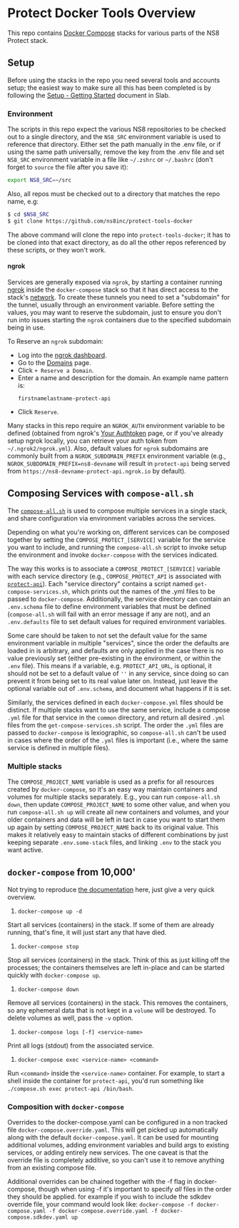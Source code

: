 
# Protect Docker Tools Overview

This repo contains [Docker Compose](https://docs.docker.com/compose/) stacks for various parts of the NS8 Protect stack.

## Setup

Before using the stacks in the repo you need several tools and accounts setup; the easiest way to make sure all this has been completed is by following the [Setup - Getting Started](https://ns8.slab.com/posts/setup-getting-started-sph7gsfr) document in Slab.

### Environment

The scripts in this repo expect the various NS8 repositories to be checked out to a single directory, and the `NS8_SRC` environment variable is used to reference that directory. Either set the path manually in the .env file, or if using the same path universally, remove the key from the .env file and set `NS8_SRC` environment variable in a file like `~/.zshrc` or `~/.bashrc` (don't forget to `source` the file after you save it):

```bash
export NS8_SRC=~/src
```

Also, all repos must be checked out to a directory that matches the repo name, e.g:

```bash
$ cd $NS8_SRC
$ git clone https://github.com/ns8inc/protect-tools-docker
```

The above command will clone the repo into `protect-tools-docker`; it has to be cloned into that exact directory, as do all the other repos referenced by these scripts, or they won't work.

#### ngrok

Services are generally exposed via `ngrok`, by starting a container running [ngrok](https://hub.docker.com/r/wernight/ngrok/) inside the `docker-compose` stack so that it has direct access to the stack's [network](https://docs.docker.com/compose/networking/#specify-custom-networks). To create these tunnels you need to set a "subdomain" for the tunnel, usually through an environment variable. Before setting the values, you may want to reserve the subdomain, just to ensure you don't run into issues starting the `ngrok` containers due to the specified subdomain being in use.

To Reserve an `ngrok` subdomain:

- Log into the [ngrok dashboard](https://dashboard.ngrok.com/login).
- Go to the [Domains](https://dashboard.ngrok.com/endpoints/domains) page.
- Click `+ Reserve a Domain`.
- Enter a name and description for the domain. An example name pattern is:
    ```
    firstnamelastname-protect-api
    ```
- Click `Reserve`.

Many stacks in this repo require an `NGROK_AUTH` environment variable to be defined (obtained from ngrok's [Your Authtoken](https://dashboard.ngrok.com/auth/your-authtoken) page, or if you've already setup ngrok locally, you can retrieve your auth token from `~/.ngrok2/ngrok.yml`). Also, default values for `ngrok` subdomains are commonly built from a `NGROK_SUBDOMAIN_PREFIX` environment variable (e.g., `NGROK_SUBDOMAIN_PREFIX=ns8-devname` will result in `protect-api` being served from `https://ns8-devname-protect-api.ngrok.io` by default).

## Composing Services with `compose-all.sh`

The [`compose-all.sh`](../compose-all.sh) is used to compose multiple services in a single stack, and share configuration via environment variables across the services.

Depending on what you're working on, different services can be composed together by setting the `COMPOSE_PROTECT_[SERVICE]` variable for the service you want to include, and running the `compose-all.sh` script to invoke setup the environment and invoke `docker-compose` with the services indicated.

The way this works is to associate a `COMPOSE_PROTECT_[SERVICE]` variable with each service directory (e.g., `COMPOSE_PROTECT_API` is associated with [`protect-api`](../protect-api)). Each "service directory" contains a script named `get-compose-services.sh`, which prints out the names of the .yml files to be passed to `docker-compose`. Additionally, the service directory can contain an `.env.schema` file to define environment variables that must be defined (`compose-all.sh` will fail with an error message if any are not), and an `.env.defaults` file to set default values for required environment variables.

Some care should be taken to not set the default value for the same environment variable in multiple "services", since the order the defaults are loaded in is arbitrary, and defaults are only applied in the case there is no value previously set (either pre-existing in the environment, or within the `.env` file). This means if a variable, e.g. `PROTECT_API_URL`, is optional, it should not be set to a default value of `''` in any service, since doing so can prevent it from being set to its real value later on. Instead, just leave the optional variable out of `.env.schema`, and document what happens if it is set. 

Similarly, the services defined in each `docker-compose.yml` files should be distinct. If multiple stacks want to use the same service, include a compose `.yml` file for that service in the `common` directory, and return all desired `.yml` files from the `get-compose-services.sh` script. The order the `.yml` files are passed to `docker-compose` is lexiographic, so `compose-all.sh` can't be used in cases where the order of the `.yml` files is important (i.e., where the same service is defined in multiple files).

### Multiple stacks

The `COMPOSE_PROJECT_NAME` variable is used as a prefix for all resources created by `docker-compose`, so it's an easy way maintain containers and volumes for multiple stacks separately.  E.g., you can run `compose-all.sh down`, then update `COMPOSE_PROJECT_NAME` to some other value, and when you run `compose-all.sh up` will create all new containers and volumes, and your older containers and data will be left in tact in case you want to start them up again by setting `COMPOSE_PROJECT_NAME` back to its original value.  This makes it relatively easy to maintain stacks of different combinations by just keeping separate `.env.some-stack` files, and linking `.env` to the stack you want active.

## `docker-compose` from 10,000'

Not trying to reproduce [the documentation](https://docs.docker.com/compose/reference/overview/) here, just give a very quick overview.

1. `docker-compose up -d`

Start all services (containers) in the stack.  If some of them are already running, that's fine, it will just start any that have died.

1. `docker-compose stop`

Stop all services (containers) in the stack.  Think of this as just killing off the processes; the containers themselves are left in-place and can be started quickly with `docker-compose up`.

1. `docker-compose down`

Remove all services (containers) in the stack. This removes the containers, so any ephemeral data that is not kept in a `volume` will be destroyed. To delete volumes as well, pass the `-v` option.

1. `docker-compose logs [-f] <service-name>`

Print all logs (stdout) from the associated service.

1. `docker-compose exec <service-name> <command>`

Run `<command>` inside the `<service-name>` container.  For example, to start a shell inside the container for `protect-api`, you'd run something like `./compose.sh exec protect-api /bin/bash`.

### Composition with `docker-compose`

Overrides to the docker-compose.yaml can be configured in a non tracked file `docker-compose.override.yaml`. This will get picked up automatically along with the default `docker-compose.yaml`. It can be used for mounting additional volumes, adding environment variables and build args to existing services, or adding entirely new services. The one caveat is that the override file is completely additive, so you can't use it to remove anything from an existing compose file.

Additional overrides can be chained together with the -f flag in docker-compose, though when using -f it's important to specify _all_ files in the order they should be applied. for example if you wish to include the sdkdev override file, your command would look like: `docker-compose -f docker-compose.yaml -f docker-compose.override.yaml -f docker-compose.sdkdev.yaml up`
